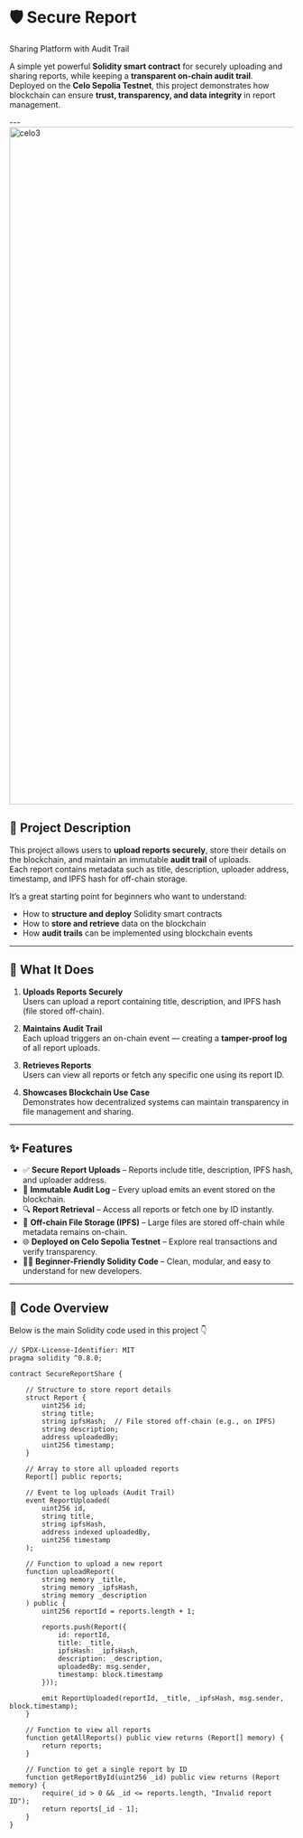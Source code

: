 



# 🛡️ Secure Report 
Sharing Platform with Audit Trail

A simple yet powerful **Solidity smart contract** for securely uploading and sharing reports, while keeping a **transparent on-chain audit trail**.  
Deployed on the **Celo Sepolia Testnet**, this project demonstrates how blockchain can ensure **trust, transparency, and data integrity** in report management.

---<img width="1597" height="1199" alt="celo3" src="https://github.com/user-attachments/assets/5cc675a8-fda9-4122-ad1f-2380fa6bdf9f" />

## 📖 Project Description

This project allows users to **upload reports securely**, store their details on the blockchain, and maintain an immutable **audit trail** of uploads.  
Each report contains metadata such as title, description, uploader address, timestamp, and IPFS hash for off-chain storage.

It’s a great starting point for beginners who want to understand:
- How to **structure and deploy** Solidity smart contracts  
- How to **store and retrieve** data on the blockchain  
- How **audit trails** can be implemented using blockchain events  

---

## 🚀 What It Does

1. **Uploads Reports Securely**  
   Users can upload a report containing title, description, and IPFS hash (file stored off-chain).

2. **Maintains Audit Trail**  
   Each upload triggers an on-chain event — creating a **tamper-proof log** of all report uploads.

3. **Retrieves Reports**  
   Users can view all reports or fetch any specific one using its report ID.

4. **Showcases Blockchain Use Case**  
   Demonstrates how decentralized systems can maintain transparency in file management and sharing.

---

## ✨ Features

- ✅ **Secure Report Uploads** – Reports include title, description, IPFS hash, and uploader address.  
- 🧾 **Immutable Audit Log** – Every upload emits an event stored on the blockchain.  
- 🔍 **Report Retrieval** – Access all reports or fetch one by ID instantly.  
- 💾 **Off-chain File Storage (IPFS)** – Large files are stored off-chain while metadata remains on-chain.  
- 🌐 **Deployed on Celo Sepolia Testnet** – Explore real transactions and verify transparency.  
- 👨‍💻 **Beginner-Friendly Solidity Code** – Clean, modular, and easy to understand for new developers.

---

## 🧠 Code Overview

Below is the main Solidity code used in this project 👇

```solidity
// SPDX-License-Identifier: MIT
pragma solidity ^0.8.0;

contract SecureReportShare {

    // Structure to store report details
    struct Report {
        uint256 id;
        string title;
        string ipfsHash;  // File stored off-chain (e.g., on IPFS)
        string description;
        address uploadedBy;
        uint256 timestamp;
    }

    // Array to store all uploaded reports
    Report[] public reports;

    // Event to log uploads (Audit Trail)
    event ReportUploaded(
        uint256 id,
        string title,
        string ipfsHash,
        address indexed uploadedBy,
        uint256 timestamp
    );

    // Function to upload a new report
    function uploadReport(
        string memory _title,
        string memory _ipfsHash,
        string memory _description
    ) public {
        uint256 reportId = reports.length + 1;

        reports.push(Report({
            id: reportId,
            title: _title,
            ipfsHash: _ipfsHash,
            description: _description,
            uploadedBy: msg.sender,
            timestamp: block.timestamp
        }));

        emit ReportUploaded(reportId, _title, _ipfsHash, msg.sender, block.timestamp);
    }

    // Function to view all reports
    function getAllReports() public view returns (Report[] memory) {
        return reports;
    }

    // Function to get a single report by ID
    function getReportById(uint256 _id) public view returns (Report memory) {
        require(_id > 0 && _id <= reports.length, "Invalid report ID");
        return reports[_id - 1];
    }
}
